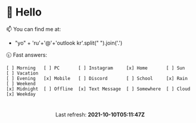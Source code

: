 # 👋 Hello

📫 You can find me at:
<ul>
  <li>
    "yo" + 'ru'+'@'+'outlook kr'.split(" ").join('.')
  </li>
</ul>

🕤 Fast answers:
```
[ ] Morning   [ ] PC       [ ] Instagram     [x] Home       [ ] Sun    [ ] Vacation
[ ] Evening   [x] Mobile   [ ] Discord       [ ] School     [x] Rain   [ ] Weekend
[x] Midnight  [ ] Offline  [x] Text Message  [ ] Somewhere  [ ] Cloud  [x] Weekday
```

# 
<p align="center">
  Last refresh: 
  <b>2021-10-10T05:11:47Z</b>
</p>
